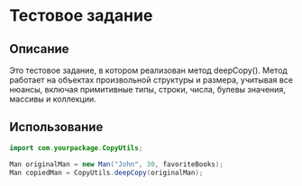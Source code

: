 # Тестовое задание

## Описание

Это тестовое задание, в котором реализован метод deepCopy(). Метод работает на объектах произвольной структуры и размера, учитывая все нюансы, включая примитивные типы, строки, числа, булевы значения, массивы и коллекции.

## Использование

```java
import com.yourpackage.CopyUtils;

Man originalMan = new Man("John", 30, favoriteBooks);
Man copiedMan = CopyUtils.deepCopy(originalMan);
